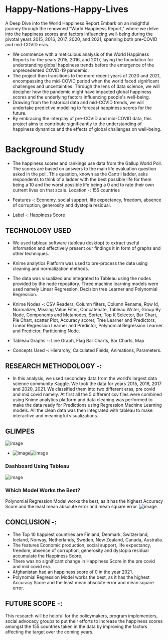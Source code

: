 # Happy-Nations-Happy-Lives
A Deep Dive into the World Happiness Report.Embark on an insightful journey through the renowned "World Happiness Report," where we delve into the happiness scores and factors influencing well-being during the pivotal years 2015, 2016, 2017, 2020, and 2021, spanning both pre-COVID and mid-COVID eras.

- We commence with a meticulous analysis of the World Happiness Reports for the years 2015, 2016, and 2017, laying the foundation for understanding global happiness trends before the emergence of the unprecedented COVID-19 pandemic.
- The project then transitions to the more recent years of 2020 and 2021, encompassing the mid-COVID period when the world faced significant challenges and uncertainties. Through the lens of data science, we will decipher how the pandemic might have impacted global happiness scores and the underlying factors influencing people's well-being.
- Drawing from the historical data and mid-COVID trends, we will undertake predictive modeling to forecast happiness scores for the future.
- By embracing the interplay of pre-COVID and mid-COVID data, this project aims to contribute significantly to the understanding of happiness dynamics and the effects of global challenges on well-being.

# Background Study
- The happiness scores and rankings use data from the Gallup World Poll. The scores are based on answers to the main life evaluation question asked in the poll. This question, known as the Cantril ladder, asks respondents to think of a ladder with the best possible life for them being a 10 and the worst possible life being a 0 and to rate their own current lives on that scale.
 Location -: 155 countries

- Features -:
Economy, social support, life expectancy, freedom, absence of corruption, generosity and dystopia residual.
- Label -:
Happiness Score

## TECHNOLOGY USED 

-	We used tableau software (tableau desktop) to extract useful information and effectively present our findings it in form of graphs and other techniques.

-	Knime analytics Platform was used to pre-process the data using cleaning and normalization methods. 

-	The data was visualized and integrated to Tableau using the nodes provided by the node repository. Three machine learning models were used namely Linear Regression, Decision tree Learner and Polynomial Regression.

-	Knime Nodes -: CSV Readers, Column filters, Column Rename, Row Id, Normalizer, Missing Value Filter, Concatenate, Tableau Writer, Group By Node, Components and Metanodes, Sorter, Top K Selector, Bar Chart, Pie Chart, scatter Plot, Accuracy scorer, Tree Learner and Predictors, Linear Regression Learner and Predictor, Polynomial Regression Learner and Predictor, Partitioning Node. 

-	Tableau Graphs -: Line Graph, Flag Bar Charts, Bar Charts, Map
-	Concepts Used -: Hierarchy, Calculated Fields, Animations, Parameters.

## RESEARCH METHODOLOGY -:
- In this analysis, we used secondary data from the world’s largest data science community Kaggle. We took the data for years 2015, 2016, 2017 and 2020, 2021. We classified them into two different eras, pre covid and mid covid namely. At first all the 5 different csv files were combined using Knime analytics platform and data cleaning was performed to make the data ready for Predictions using Regression Machine Learning models. All the clean data was then integrated with tableau to make interactive and meaningful visualizations.

## GLIMPES
![image](https://github.com/MUSKAN1903/Happy-Nations-Happy-Lives/assets/70433658/191a1336-b214-458e-a918-9df562103a62) 
- ![image](https://github.com/MUSKAN1903/Happy-Nations-Happy-Lives/assets/70433658/3c6de490-ad8f-41ad-a13f-a9ca1dae256f)![image](https://github.com/MUSKAN1903/Happy-Nations-Happy-Lives/assets/70433658/9fbb3e1a-1685-4f66-8500-d2ee37760454)


### Dashboard Using Tableau
![image](https://github.com/MUSKAN1903/Happy-Nations-Happy-Lives/assets/70433658/e4a08011-4b27-44df-993f-fdbd38b04583)
### Which Model Works the Best?
Polynomial Regression Model works the best, as it has the highest Accuracy Score and the least  mean absolute error and mean square error.
![image](https://github.com/MUSKAN1903/Happy-Nations-Happy-Lives/assets/70433658/f4f1a4ea-4fb3-48cf-950c-07fde2b53726)

## CONCLUSION -:
-	The Top 10 happiest countries are Finland, Denmark, Switzerland, Iceland, Norway, Netherlands, Sweden, New Zealand, Canada, Australia.
-	The features Economic production, social support, life expectancy, freedom, absence of corruption, generosity and dystopia residual accumulate the Happiness Score.
-	There was no significant change in Happiness Score in the pre covid and mid covid era.
-	Afghanistan had an happiness score of 0 in the year 2021.
-	Polynomial Regression Model works the best, as it has the highest Accuracy Score and the least mean absolute error and mean square error.

## FUTURE SCOPE -:
This research will be helpful for the policymakers, program implementers, social advocacy groups to put their efforts to increase the happiness scores amongst the 155 countries taken in the data by improving the factors affecting the target over the coming years. 








